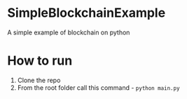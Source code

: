# SimpleBlockchainExample
A simple example of blockchain on python

# How to run
1. Clone the repo
2. From the root folder call this command - `python main.py`
   
